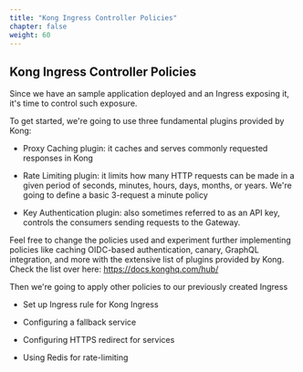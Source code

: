 ```yaml
---
title: "Kong Ingress Controller Policies"
chapter: false
weight: 60
---
```


## Kong Ingress Controller Policies

Since we have an sample application deployed and an Ingress exposing it, it's time to control such exposure.

To get started, we're going to use three fundamental plugins provided by Kong:

* Proxy Caching plugin: it caches and serves commonly requested responses in Kong

* Rate Limiting plugin: it limits how many HTTP requests can be made in a given period of seconds, minutes, hours, days, months, or years. We're going to define a basic 3-request a minute policy

* Key Authentication plugin: also sometimes referred to as an API key, controls the consumers sending requests to the Gateway.

Feel free to change the policies used and experiment further implementing policies like caching OIDC-based authentication, canary, GraphQL integration, and more with the extensive list of plugins provided by Kong. Check the list over here: https://docs.konghq.com/hub/


Then we're going to apply other policies to our previously created Ingress

* Set up Ingress rule for Kong Ingress

* Configuring a fallback service

* Configuring HTTPS redirect for services

* Using Redis for rate-limiting

